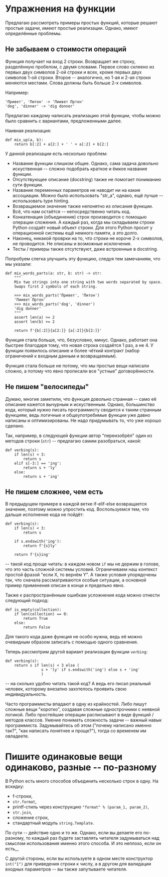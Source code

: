 # Упражнения на функции

Предлагаю рассмотреть примеры простых функций, которые решают
простые задачи, имеют простые реализации. Однако, имеют определённые проблемы.

## Не забываем о стоимости операций

Функция получает на вход 2 строки. Возвращает же строку,
разделённую пробелом, с двумя словами. Первое слово склеено из
первых двух символов 2-ой строки и всех, кроме первых двух символов 1-ой строки.
Второе -- аналогично, но 1-ая и 2-ая строки меняются местами.
Слова должны быть больше 2-х символов.

Например:

```
'Привет', 'Питон' -> 'Пиивет Пртон'
'dog', 'dinner' -> 'dig donner'
```

Предлагаю каждому написать реализацию этой функции, чтобы можно было
сравнить с вариантами, предложенными далее.

Наивная реализация:

```Py
def mix_up(a, b):
    return b[:2] + a[2:] + ' ' + a[:2] + b[2:]
```

У данной реализации есть несколько проблем:
- Название функции слишком общее. Однако, сама задача довольно искуственная --
  сложно подобрать краткое и ёмкое название функции.
- Отсутствующее описание (docstring) также не помогает пониманию сути функции.
- Название переменных параметров не наводит ни на какие ассоциации. Можно было
  использовать "str_a", однако, ещё лучше -- использовать type hinting.
- Возвращаемое значение также непонятно из описания функции. Всё, что нам остаётся
  -- непосредственно читать код.
- Конкатенация (объединение) строк производится с помощью операции сложения.
  А каждый раз, когда мы складываем строки Python создаёт новый объект строки.
  Для этого Python просит у операционной системы ещё немного памяти, а это долго.
- Наконец, никакой проврки на то, что строки не короче 2-х символов, не проводится.
  Не описаны и возможные исключения.
- Тесты / примеры также отсутствуют, даже встроенные в docstring.

Попробуем слегка улучшить эту функцию, следуя тем замечаниям, что мы указали:

```Py
def mix_words_parts(a: str, b: str) -> str:
    """
    Mix two strings into one string with two words separated by space.
    Swaps first 2 symbols of each string.
    
    >>> mix_words_parts('Привет', 'Питон')
    'Пиивет Пртон'
    >>> mix_words_parts('dog', 'dinner')
    'dig donner'
    """
    assert len(a) >= 2
    assert len(b) >= 2
    
    return f'{b[:2]}{a[2:]} {a[:2]}{b[2:]}'
```

Функция стала больше, что, безусловно, минус. Однако, работает она быстрее
благодаря тому, что новая строка создаётся 1 раз, а не 4. У функции появилось
описание и более чёткий контракт (набор ограничений к входным данным и
возвращаемым).

Функция стала больше не потому, что мы простые вещи написали сложно, а потому
что явно прописали все "устные" договорённости.

## Не пишем "велосипеды"

Думаю, многие заметили, что функция довольно странная -- само её описание кажется
вычурным и искуственным. Однако, большинство кода, который нужно писать
программисту сводится к таким странным функциям, ведь логичные и общеупотребимые
функции уже давно написаны и оптимизированы. Не надо придумывать то, что
уже хорошо сделано.

Так, например, в следующей функции автор "переизобрёл"
один из методов строки (`str`) -- предлагаю самим разобраться, какой:

```Py
def verbing(s):
    if len(s) < 3:
        return s
    elif s[-3:] == 'ing':
        return s + 'ly'
    else:
        return s + 'ing'
```

## Не пишем сложнее, чем есть

В предыдущем примере в каждой ветке if-elif-else возвращается значение,
поэтому можно упростить код. Воспользуемся тем, что дальше исполнение кода не
пойдёт:

```Py
def verbing(s):
    if len(s) < 3:
        return s
    
    if s.endswith('ing'):
        return f'{s}ly'
    
    return f'{s}ing'
```

-- такой код проще читать: в каждом новом `if` мы не держим в голове, что
это часть сложной системы условий. Ограничиваем наш контекст простой
фразой "если X, то вернём Y". А также условия упорядочены так, что
сначала рассматриваются особые ситуации, а основной пример применения
описан в конце и предельно явно.

Также к распространённым ошибкам усложнения кода можно отнести следующий
подход:

```Py
def is_empty(collection):
    if len(collection) == 0:
        return True
    else:
        return False
```

Для такого кода даже функция не особо нужна, ведь её можно очевидным
образом записать с помощью одного сравнения.

Теперь рассмотрим другой вариант реализации функции `verbing`:

```Py
def verbing(s):
    return s if len(s) < 3 else (
                s + 'ly' if s.endswith('ing') else s + 'ing'
                )
```

-- на сколько удобно читать такой код? А ведь его писал реальный человек,
которому внезапно захотелось проявить свою индивидуальность.

Часто программисты впадают в одну из крайностей. Либо пишут сложные вещи
"коротко", создавая сложные однострочники с неявной логикой. Либо простейшие
операции расписывают в виде функций / методов классов. Умение понимать
сложность задачи -- важный навык программиста. Задумывайтесь об этом ("почему написано именно так?",
"как написать понятнее и проще?"), тогда со временем им овладеете.

# Пишите одинаковые вещи одинаково, разные -- по-разному

В Python есть много способов объединить несколько строк в одну. На вскидку:
- f-строки,
- `str.format`,
- printf-стиль через конструкцию `"format" % (param_1, param_2)`,
- `str.join`,
- сложение строк,
- стандартный модуль `string.Template`.

По сути -- действие одно и то же. Однако, если вы делаете его по-разному,
то каждый раз будете заставлять читателя задумываться над смыслом использования
именно этого способа. И это неплохо, если он есть,,,

С другой стороны, если вы используете в одном месте конструктор `int("1")`
для приведения строки к числу, а в другом для валидации входных параметров --
вы также запутываете читателя.

